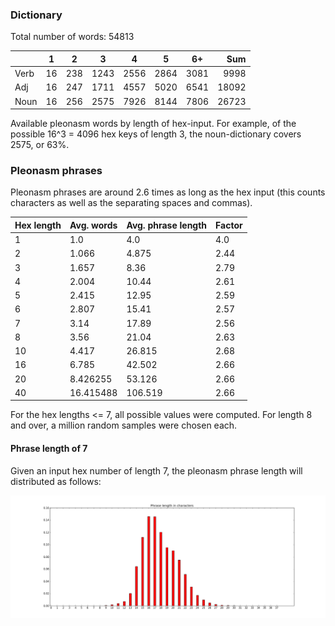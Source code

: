 ### Dictionary

Total number of words: 54813

|       | 1  | 2   | 3    | 4    | 5    | 6+   | Sum   |
| ----- | -- | --- | ---- | ---- | ---- | ---- | ----: |
| Verb  | 16 | 238 | 1243 | 2556 | 2864 | 3081 | 9998  |
| Adj   | 16 | 247 | 1711 | 4557 | 5020 | 6541 | 18092 |
| Noun  | 16 | 256 | 2575 | 7926 | 8144 | 7806 | 26723 |

Available pleonasm words by length of hex-input. For example, of the possible 16^3 = 4096 hex keys of length 3, the noun-dictionary covers 2575, or 63%.


### Pleonasm phrases

Pleonasm phrases are around 2.6 times as long as the hex input (this counts characters as well as the separating spaces and commas).

| Hex length | Avg. words | Avg. phrase length | Factor |
| ---------- | ---------- | ------------------ | ------ |
| 1          | 1.0        | 4.0                | 4.0    |
| 2          | 1.066      | 4.875              | 2.44   |
| 3          | 1.657      | 8.36               | 2.79   |
| 4          | 2.004      | 10.44              | 2.61   |
| 5          | 2.415      | 12.95              | 2.59   |
| 6          | 2.807      | 15.41              | 2.57   |
| 7          | 3.14       | 17.89              | 2.56   |
| 8          | 3.56       | 21.04              | 2.63   |
| 10         | 4.417      | 26.815             | 2.68   |
| 16         | 6.785      | 42.502             | 2.66   |
| 20         | 8.426255   | 53.126             | 2.66   |
| 40         | 16.415488  | 106.519            | 2.66   |

For the hex lengths <= 7, all possible values were computed. For length 8 and over, a million random samples were chosen each.

#### Phrase length of 7

Given an input hex number of length 7, the pleonasm phrase length will distributed as follows:

![Phrase length bar chart](phrase_length_7.png)
